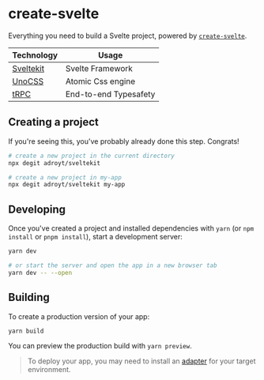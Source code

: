 # create-svelte

Everything you need to build a Svelte project, powered by [`create-svelte`](https://github.com/sveltejs/kit/tree/master/packages/create-svelte).

| Technology  | Usage                 |
| ----------- | --------------------- |
| [Sveltekit] | Svelte Framework      |
| [UnoCSS]    | Atomic Css engine     |
| [tRPC]      | End-to-end Typesafety | 


## Creating a project

If you're seeing this, you've probably already done this step. Congrats!

```bash
# create a new project in the current directory
npx degit adroyt/sveltekit

# create a new project in my-app
npx degit adroyt/sveltekit my-app
```

## Developing

Once you've created a project and installed dependencies with `yarn` (or `npm install` or `pnpm install`), start a development server:

```bash
yarn dev

# or start the server and open the app in a new browser tab
yarn dev -- --open
```

## Building

To create a production version of your app:

```bash
yarn build
```

You can preview the production build with `yarn preview`.

> To deploy your app, you may need to install an [adapter](https://kit.svelte.dev/docs/adapters) for your target environment.

[sveltekit]: https://kit.svelte.dev
[unocss]: https://github.com/unocss/unocss
[trpc]: https://trpc.io
[vanilla extract]: https://vanilla-extract.style
